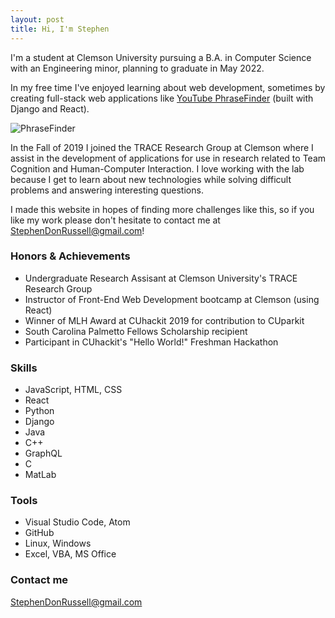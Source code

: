 ```yaml
---
layout: post
title: Hi, I'm Stephen
---
```

I'm a student at Clemson University pursuing a B.A. in Computer Science with an Engineering minor, planning to graduate in May 2022.

In my free time I've enjoyed learning about web development, sometimes by creating full-stack web applications like [YouTube PhraseFinder](https://github.com/StphnRssll/PhraseFinder) (built with Django and React).

![PhraseFinder](https://camo.githubusercontent.com/4fc1166feebff544d084962f2c7ceee748537e6b/68747470733a2f2f692e6962622e636f2f514d4d5a377a732f726573756c74732e706e67 "YouTube PhraseFinder")


In the Fall of 2019 I joined the TRACE Research Group at Clemson where I assist in the development of applications for use in research related to Team Cognition and Human-Computer Interaction. I love working with the lab because I get to learn about new technologies while solving difficult problems and answering interesting questions.

I made this website in hopes of finding more challenges like this, so if you like my work please don't hesitate to contact me at [StephenDonRussell@gmail.com](mailto:StephenDonRussell@gmail.com)!

### Honors & Achievements

- Undergraduate Research Assisant at Clemson University's TRACE Research Group
- Instructor of Front-End Web Development bootcamp at Clemson (using React)
- Winner of MLH Award at CUhackit 2019 for contribution to CUparkit
- South Carolina Palmetto Fellows Scholarship recipient
- Participant in CUhackit's "Hello World!" Freshman Hackathon

### Skills
- JavaScript, HTML, CSS
- React
- Python
- Django
- Java
- C++
- GraphQL
- C
- MatLab

### Tools
- Visual Studio Code, Atom
- GitHub
- Linux, Windows
- Excel, VBA, MS Office

### Contact me

[StephenDonRussell@gmail.com](mailto:StephenDonRussell@gmail.com)
